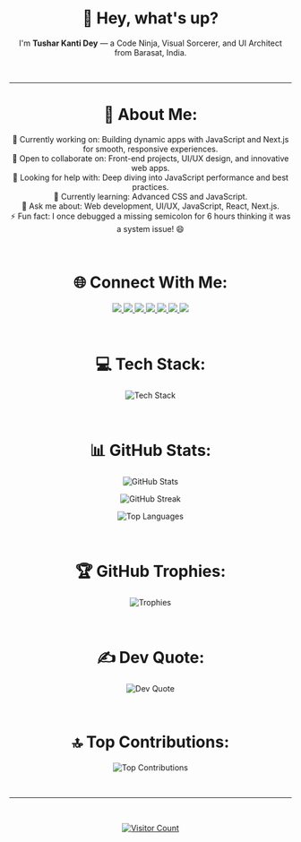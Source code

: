 <div align="center">

<h1>👋 Hey, what's up?</h1>

<p>I'm <b>Tushar Kanti Dey</b> — a Code Ninja, Visual Sorcerer, and UI Architect from Barasat, India.</p>

<br/>

---

# 💫 About Me:
🔭 Currently working on: Building dynamic apps with JavaScript and Next.js for smooth, responsive experiences.<br>
👯 Open to collaborate on: Front-end projects, UI/UX design, and innovative web apps.<br>
🤝 Looking for help with: Deep diving into JavaScript performance and best practices.<br>
🌱 Currently learning: Advanced CSS and JavaScript.<br>
💬 Ask me about: Web development, UI/UX, JavaScript, React, Next.js.<br>
⚡ Fun fact: I once debugged a missing semicolon for 6 hours thinking it was a system issue! 😄

<br/>

# 🌐 Connect With Me:
<p align="center">
  <a href="https://behance.net/tusharkantidey" target="_blank">
    <img src="https://img.shields.io/badge/Behance-1769ff?logo=behance&logoColor=white" />
  </a>
  <a href="https://instagram.com/tushardevx01" target="_blank">
    <img src="https://img.shields.io/badge/Instagram-E4405F?logo=instagram&logoColor=white" />
  </a>
  <a href="https://linkedin.com/in/tushar-kanti-dey-86185b28b" target="_blank">
    <img src="https://img.shields.io/badge/LinkedIn-0077B5?logo=linkedin&logoColor=white" />
  </a>
  <a href="https://medium.com/@t.k.d.dey2033929837" target="_blank">
    <img src="https://img.shields.io/badge/Medium-12100E?logo=medium&logoColor=white" />
  </a>
  <a href="https://pinterest.com/tkddey2033929837" target="_blank">
    <img src="https://img.shields.io/badge/Pinterest-E60023?logo=pinterest&logoColor=white" />
  </a>
  <a href="https://x.com/dey2033929837" target="_blank">
    <img src="https://img.shields.io/badge/X-000000?logo=x&logoColor=white" />
  </a>
  <a href="mailto:t.k.d.dey2033929837@gmail.com" target="_blank">
    <img src="https://img.shields.io/badge/Gmail-D14836?logo=gmail&logoColor=white" />
  </a>
</p>

<br/>

# 💻 Tech Stack:
<p align="center">
  <img src="https://skillicons.dev/icons?i=html,css,javascript,react,nextjs,nodejs,express,mongodb,git,github,figma,c,cpp" alt="Tech Stack" />
</p>

<br/>

# 📊 GitHub Stats:
<p align="center">
  <img src="https://github-readme-stats.vercel.app/api?username=Tusharxhub&theme=blue-green&hide_border=false&include_all_commits=true&count_private=true" alt="GitHub Stats" />
</p>
<p align="center">
  <img src="https://nirzak-streak-stats.vercel.app/?user=Tusharxhub&theme=blue-green&hide_border=false" alt="GitHub Streak" />
</p>
<p align="center">
  <img src="https://github-readme-stats.vercel.app/api/top-langs/?username=Tusharxhub&theme=blue-green&hide_border=false&layout=compact" alt="Top Languages" />
</p>

<br/>

# 🏆 GitHub Trophies:
<p align="center">
  <img src="https://github-profile-trophy.vercel.app/?username=Tusharxhub&theme=radical&no-frame=true&margin-w=4" alt="Trophies" />
</p>

<br/>

# ✍️ Dev Quote:
<p align="center">
  <img src="https://quotes-github-readme.vercel.app/api?type=horizontal&theme=tokyonight" alt="Dev Quote" />
</p>

<br/>

# 🔝 Top Contributions:
<p align="center">
  <img src="https://github-contributor-stats.vercel.app/api?username=Tusharxhub&limit=5&theme=cobalt&combine_all_yearly_contributions=true" alt="Top Contributions" />
</p>

<br/>

---
<br/>

<p align="center">
  <a href="https://visitcount.itsvg.in/api?id=Tusharxhub&icon=2&color=9" target="_blank">
    <img src="https://visitcount.itsvg.in/api?id=Tusharxhub&icon=2&color=9" alt="Visitor Count" />
  </a>
</p>

</div>
